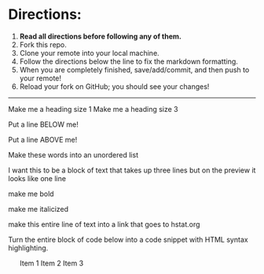 # Directions:
1. **Read all directions before following any of them.**
2. Fork this repo.
2. Clone your remote into your local machine.
3. Follow the directions below the line to fix the markdown formatting.
4. When you are completely finished, save/add/commit, and then push to your remote!
5. Reload your fork on GitHub; you should see your changes!

---

Make me a heading size 1
Make me a heading size 3

Put a line BELOW me!



Put a line ABOVE me!

Make
these
words
into
an
unordered
list

I want this to be a block of text
that takes up three lines but on
the preview it looks like one line

make me bold

make me italicized 

make this entire line of text into a link that goes to hstat.org


Turn the entire block of code below into a code snippet with HTML syntax highlighting.

<ol>
    </u>Item 1</u>
    </u>Item 2</u>
    </u>Item 3</u>
</ol>
